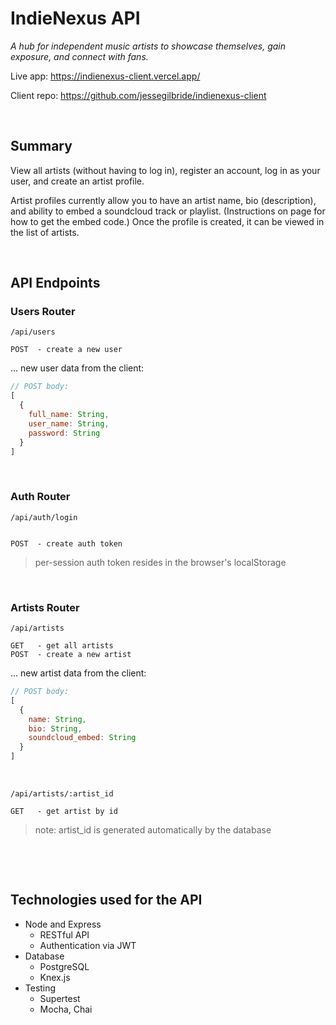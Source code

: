 # IndieNexus API

_A hub for independent music artists to showcase themselves, gain exposure, and connect with fans._

Live app: https://indienexus-client.vercel.app/

Client repo: https://github.com/jessegilbride/indienexus-client

&nbsp;

## Summary
View all artists (without having to log in), register an account, log in as your user, and create an artist profile.

Artist profiles currently allow you to have an artist name, bio (description), and ability to embed a soundcloud track or playlist. (Instructions on page for how to get the embed code.) Once the profile is created, it can be viewed in the list of artists.

&nbsp;

## API Endpoints

### Users Router

`/api/users`
```
POST  - create a new user
```
... new user data from the client:
```js
// POST body:
[
  {
    full_name: String,
    user_name: String,
    password: String
  }
]
```

&nbsp;

### Auth Router

`/api/auth/login`
```

POST  - create auth token
```
> per-session auth token resides in the browser's localStorage

&nbsp;

### Artists Router
`/api/artists`
```
GET   - get all artists
POST  - create a new artist
```

... new artist data from the client:
```js
// POST body:
[
  {
    name: String,
    bio: String,
    soundcloud_embed: String                      
  }
]
```

&nbsp;

`/api/artists/:artist_id`
```
GET   - get artist by id
```
> note: artist_id is generated automatically by the database
<!-- PATCH  - update an artist by id -->
<!-- DELETE  - remove an artist by id -->

&nbsp;

<!-- ```
/api/artists/tags/:tags_list

GET   - get all artists by tags within tag_list
```

&nbsp;

```
/api/artists/search/

GET   - get all artists by search term
``` -->

&nbsp;

## Technologies used for the API

* Node and Express 
  - RESTful API 
  - Authentication via JWT 
* Database 
  - PostgreSQL
  - Knex.js
* Testing 
  - Supertest
  - Mocha, Chai

&nbsp;